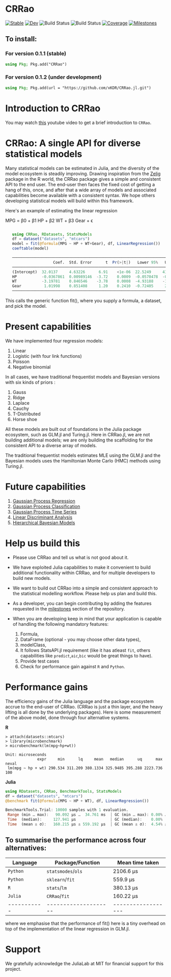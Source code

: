 # CRRao

[![Stable](https://img.shields.io/badge/docs-stable-blue.svg)](https://xKDR.github.io/CRRao.jl/stable)
[![Dev](https://img.shields.io/badge/docs-dev-blue.svg)](https://xKDR.github.io/CRRao.jl/dev)
![Build Status](https://github.com/xKDR/CRRao.jl/actions/workflows/ci.yml/badge.svg)
![Build Status](https://github.com/xKDR/CRRao.jl/actions/workflows/documentation.yml/badge.svg)
[![Coverage](https://codecov.io/gh/xKDR/CRRao.jl/branch/main/graph/badge.svg)](https://codecov.io/gh/xKDR/CRRao.jl)
[![Milestones](https://img.shields.io/badge/-milestones-brightgreen)](https://github.com/xKDR/CRRao.jl/milestones)

## To install: 
### For version 0.1.1 (stable)
```Julia
using Pkg; Pkg.add("CRRao")
```
### For version 0.1.2 (under development)
```Julia
using Pkg; Pkg.add(url = "https://github.com/xKDR/CRRao.jl.git")
```

# Introduction to CRRao

You may watch [this](https://www.youtube.com/live/XIXdO8vNCh4?si=_RXyu47JTSX1TVKh) youtube video to get a brief introduction to `CRRao`.

# CRRao: A single API for diverse statistical models

Many statistical models can be estimated in Julia, and the diversity of the model ecosystem is steadily improving. Drawing inspiration from the [Zelig](http://docs.zeligproject.org/index.html) package in the R world, the CRRao package gives a simple and consistent API to the end user. The end-user then faces the fixed cost of getting a hang of this, once, and after that a wide array of models and associated capabilities become available with a consistent syntax. We hope others developing statistical models will build within this framework. 

Here's an example of estimating the linear regression

MPG = β0 + β1 HP + β2 WT + β3 Gear + ϵ

```Julia

   using CRRao, RDatasets, StatsModels
   df = dataset("datasets", "mtcars")
   model = fit(@formula(MPG ~ HP + WT+Gear), df, LinearRegression())
   coeftable(model)

   ────────────────────────────────────────────────────────────────────────────
                     Coef.  Std. Error      t  Pr(>|t|)   Lower 95%   Upper 95%
   ────────────────────────────────────────────────────────────────────────────
   (Intercept)  32.0137     4.63226      6.91    <1e-06  22.5249     41.5024
   HP           -0.0367861  0.00989146  -3.72    0.0009  -0.0570478  -0.0165243
   WT           -3.19781    0.846546    -3.78    0.0008  -4.93188    -1.46374
   Gear          1.01998    0.851408     1.20    0.2410  -0.72405     2.76401
   ────────────────────────────────────────────────────────────────────────────

   ```

This calls the generic function fit(), where you supply a formula, a dataset, and pick the model.

# Present capabilities

We have implemented four regression models:
1. Linear
2. Logistic (with four link functions) 
3. Poisson 
4. Negative binomial

In all cases, we have traditional frequentist models and Bayesian versions with six kinds of priors :

1. Gauss
2. Ridge
3. Laplace
4. Cauchy
5. T-Distributed
6. Horse shoe 


All these models are built out of foundations in the Julia package ecosystem, such as GLM.jl and Turing.jl. Here in CRRao.jl, we are not building additional models; we are only building the scaffolding for the consistent API to a diverse array of models.

The traditional frequentist models estimates MLE using the GLM.jl and the Bayesian models uses the Hamiltonian Monte Carlo (HMC) methods using Turing.jl.

# Future capabilities
1. [Gaussian Process Regression](https://github.com/xKDR/CRRao.jl/issues/44)
2. [Gaussian Process Classification](https://github.com/xKDR/CRRao.jl/issues/42)
3. [Gaussian Process Time Series](https://github.com/xKDR/CRRao.jl/issues/43)
4. [Linear Discriminant Analysis](https://github.com/xKDR/CRRao.jl/issues/25)
5. [Hierarchical Bayesian Models](https://github.com/xKDR/CRRao.jl/issues/49)



# Help us build this

+ Please use CRRao and tell us what is not good about it.

+ We have exploited Julia capabilities to make it convenient to build additional functionality within CRRao, and for multiple developers to build new models.

+ We want to build out CRRao into a simple and consistent approach to the statistical modelling workflow. Please help us plan and build this.

+ As a developer, you can begin contributing by adding the features requested in the [milestones](https://github.com/xKDR/CRRao.jl/milestones) section of the repository. 

+ When you are developing keep in mind that your application is capable of handling the following mandatory features:
   1. Formula,
   2. DataFrame (optional - you may choose other data types),
   3. modelClass,
   4. It follows StatsAPI.jl requirement (like it has atleast `fit`, others capabilities like `predict`,`aic`,`bic` would be great things to have).
   5. Provide test cases
   6. Check for performance gain against `R` and `Python`.

# Performance gains

The efficiency gains of the Julia language and the package ecosystem accrue to the end-user of CRRao. (CRRao is just a thin layer, and the heavy lifting is all done by the underlying packages). Here is some measurement of the above model, done through four alternative systems.

**R**
```{r}
> attach(datasets::mtcars)
> library(microbenchmark)
> microbenchmark(lm(mpg~hp+wt))
```

```{r}
Unit: microseconds
              expr     min      lq     mean   median      uq      max neval
 lm(mpg ~ hp + wt) 290.534 311.209 380.1334 325.9485 395.288 2223.736   100
```
**Julia**
```julia
using RDatasets, CRRao, BenchmarkTools, StatsModels
df = dataset("datasets", "mtcars")
@benchmark fit(@formula(MPG ~ HP + WT), df, LinearRegression())
```

```julia
BenchmarkTools.Trial: 10000 samples with 1 evaluation.
 Range (min … max):   90.092 μs …  34.761 ms  ┊ GC (min … max): 0.00% … 0.00%
 Time  (median):     127.941 μs               ┊ GC (median):    0.00%
 Time  (mean ± σ):   160.215 μs ± 559.192 μs  ┊ GC (mean ± σ):  4.54% ± 3.30%
```

To summarise the performance across four alternatives:
--------------------------------------------------
Language   |   Package/Function |    Mean time taken
-----------| -------------------|------------------
`Python`   |  `statsmodes`/`ols`|  2106.6 μs
`Python`   |  `sklearn`/`fit`   |   559.9 μs
`R`        |  `stats`/`lm`      |   380.13 μs
`Julia`    |  `CRRao`/`fit`     |    160.22 μs
-----------|--------------------|------------------

where we emphasise that the performance of fit() here is a tiny overhead on top of the implementation of the linear regression in GLM.jl.

# Support

We gratefully acknowledge the JuliaLab at MIT for financial support for this project.
